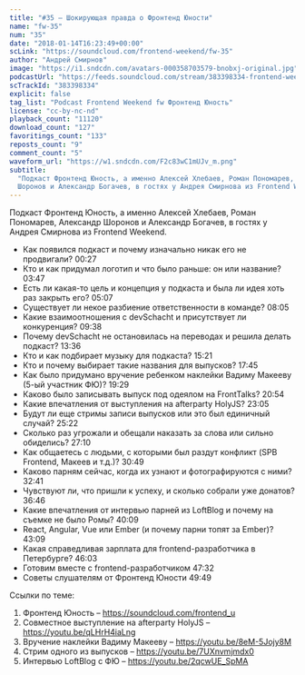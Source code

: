 ```yaml
---
title: "#35 – Шокирующая правда о Фронтенд Юности"
name: "fw-35"
num: "35"
date: "2018-01-14T16:23:49+00:00"
scLink: "https://soundcloud.com/frontend-weekend/fw-35"
author: "Андрей Смирнов"
image: "https://i1.sndcdn.com/avatars-000358703579-bnobxj-original.jpg"
podcastUrl: "https://feeds.soundcloud.com/stream/383398334-frontend-weekend-fw-35.m4a"
scTrackId: "383398334"
explicit: false
tag_list: "Podcast Frontend Weekend fw Фронтенд Юность"
license: "cc-by-nc-nd"
playback_count: "11120"
download_count: "127"
favoritings_count: "133"
reposts_count: "9"
comment_count: "5"
waveform_url: "https://w1.sndcdn.com/F2c83wC1mUJv_m.png"
subtitle:
  "Подкаст Фронтенд Юность, а именно Алексей Хлебаев, Роман Пономарев, Александр
  Шоронов и Александр Богачев, в гостях у Андрея Смирнова из Frontend Weekend. "
---
```


Подкаст Фронтенд Юность, а именно Алексей Хлебаев, Роман Пономарев, Александр
Шоронов и Александр Богачев, в гостях у Андрея Смирнова из Frontend Weekend.

- Как появился подкаст и почему изначально никак его не продвигали?
  <timecode sec="27">00:27</timecode>
- Кто и как придумал логотип и что было раньше: он или название?
  <timecode sec="227">03:47</timecode>
- Есть ли какая-то цель и концепция у подкаста и была ли идея хоть раз закрыть
  его? <timecode sec="307">05:07</timecode>
- Существует ли некое разбиение ответственности в команде?
  <timecode sec="485">08:05</timecode>
- Какие взаимоотношения с devSchacht и присутствует ли конкуренция?
  <timecode sec="578">09:38</timecode>
- Почему devSchacht не остановилась на переводах и решила делать подкаст?
  <timecode sec="816">13:36</timecode>
- Кто и как подбирает музыку для подкаста? <timecode sec="921">15:21</timecode>
- Кто и почему выбирает такие названия для выпусков?
  <timecode sec="1065">17:45</timecode>
- Как было придумано вручение ребенком наклейки Вадиму Макееву (5-ый участник
  ФЮ)? <timecode sec="1169">19:29</timecode>
- Каково было записывать выпуск под одеялом на FrontTalks?
  <timecode sec="1254">20:54</timecode>
- Какие впечатления от выступления на afterparty HolyJS?
  <timecode sec="1385">23:05</timecode>
- Будут ли еще стримы записи выпусков или это был единичный случай?
  <timecode sec="1522">25:22</timecode>
- Сколько раз угрожали и обещали наказать за слова или сильно обиделись?
  <timecode sec="1630">27:10</timecode>
- Как общаетесь с людьми, с которыми был раздут конфликт (SPB Frontend, Макеев и
  т.д.)? <timecode sec="1849">30:49</timecode>
- Каково парням сейчас, когда их узнают и фотографируются с ними?
  <timecode sec="1961">32:41</timecode>
- Чувствуют ли, что пришли к успеху, и сколько собрали уже донатов?
  <timecode sec="2206">36:46</timecode>
- Какие впечатления от интервью парней из LoftBlog и почему на съемке не было
  Ромы? <timecode sec="2409">40:09</timecode>
- React, Angular, Vue или Ember (и почему парни топят за Ember)?
  <timecode sec="2589">43:09</timecode>
- Какая справедливая зарплата для frontend-разработчика в Петербурге?
  <timecode sec="2763">46:03</timecode>
- Готовим вместе с frontend-разработчиком <timecode sec="2852">47:32</timecode>
- Советы слушателям от Фронтенд Юности <timecode sec="2989">49:49</timecode>

Ссылки по теме:

1. Фронтенд Юность – <https://soundcloud.com/frontend_u>
2. Совместное выступление на afterparty HolyJS – <https://youtu.be/qLHrH4iaLng>
3. Вручение наклейки Вадиму Макееву – <https://youtu.be/8eM-5Jojy8M>
4. Стрим одного из выпусков – <https://youtu.be/7UXnvmjmdx0>
5. Интервью LoftBlog c ФЮ – <https://youtu.be/2qcwUE_SpMA>

